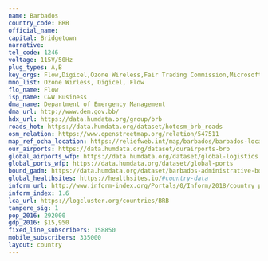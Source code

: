 ```yaml
---
name: Barbados
country_code: BRB
official_name:
capital: Bridgetown
narrative:
tel_code: 1246
voltage: 115V/50Hz
plug_types: A,B
key_orgs: Flow,Digicel,Ozone Wireless,Fair Trading Commission,Microsoft Trinidad and Tobago,UNICEF,C&W Business
mno_list: Ozone Wirless, Digicel, Flow
flo_name: Flow
isp_name: C&W Business 
dma_name: Department of Emergency Management
dma_url: http://www.dem.gov.bb/
hdx_url: https://data.humdata.org/group/brb
roads_hot: https://data.humdata.org/dataset/hotosm_brb_roads
osm_relation: https://www.openstreetmap.org/relation/547511
map_ref_ocha_location: https://reliefweb.int/map/barbados/barbados-location-map-2013
our_airports: https://data.humdata.org/dataset/ourairports-brb
global_airports_wfp: https://data.humdata.org/dataset/global-logistics
global_ports_wfp: https://data.humdata.org/dataset/global-ports
bound_gadm: https://data.humdata.org/dataset/barbados-administrative-boundaries-levels-0-and-1-from-gadm
global_healthsites: https://healthsites.io/#country-data
inform_url: http://www.inform-index.org/Portals/0/Inform/2018/country_profiles/BRB.pdf
inform_index: 1.6
lca_url: https://logcluster.org/countries/BRB
tampere_sig: 1
pop_2016: 292000
gdp_2016: $15,950
fixed_line_subscribers: 158850
mobile_subscribers: 335000
layout: country
---
```


